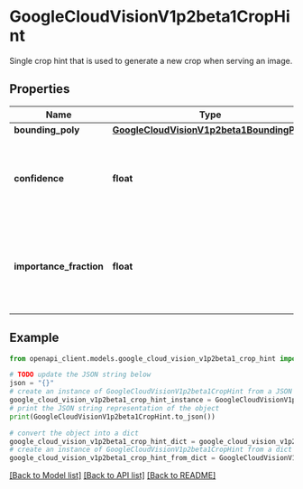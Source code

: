 # GoogleCloudVisionV1p2beta1CropHint

Single crop hint that is used to generate a new crop when serving an image.

## Properties

Name | Type | Description | Notes
------------ | ------------- | ------------- | -------------
**bounding_poly** | [**GoogleCloudVisionV1p2beta1BoundingPoly**](GoogleCloudVisionV1p2beta1BoundingPoly.md) |  | [optional] 
**confidence** | **float** | Confidence of this being a salient region. Range [0, 1]. | [optional] 
**importance_fraction** | **float** | Fraction of importance of this salient region with respect to the original image. | [optional] 

## Example

```python
from openapi_client.models.google_cloud_vision_v1p2beta1_crop_hint import GoogleCloudVisionV1p2beta1CropHint

# TODO update the JSON string below
json = "{}"
# create an instance of GoogleCloudVisionV1p2beta1CropHint from a JSON string
google_cloud_vision_v1p2beta1_crop_hint_instance = GoogleCloudVisionV1p2beta1CropHint.from_json(json)
# print the JSON string representation of the object
print(GoogleCloudVisionV1p2beta1CropHint.to_json())

# convert the object into a dict
google_cloud_vision_v1p2beta1_crop_hint_dict = google_cloud_vision_v1p2beta1_crop_hint_instance.to_dict()
# create an instance of GoogleCloudVisionV1p2beta1CropHint from a dict
google_cloud_vision_v1p2beta1_crop_hint_from_dict = GoogleCloudVisionV1p2beta1CropHint.from_dict(google_cloud_vision_v1p2beta1_crop_hint_dict)
```
[[Back to Model list]](../README.md#documentation-for-models) [[Back to API list]](../README.md#documentation-for-api-endpoints) [[Back to README]](../README.md)



